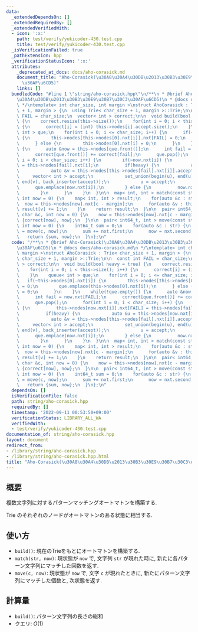 ```yaml
---
data:
  _extendedDependsOn: []
  _extendedRequiredBy: []
  _extendedVerifiedWith:
  - icon: ':x:'
    path: test/verify/yukicoder-430.test.cpp
    title: test/verify/yukicoder-430.test.cpp
  _isVerificationFailed: true
  _pathExtension: hpp
  _verificationStatusIcon: ':x:'
  attributes:
    _deprecated_at_docs: docs/aho-corasick.md
    document_title: "Aho-Corasick(\u30A8\u30A4\u30DB\u2013\u30B3\u30E9\u30B7\u30C3\
      \u30AF\u6CD5)"
    links: []
  bundledCode: "#line 1 \"string/aho-corasick.hpp\"\n/**\n * @brief Aho-Corasick(\u30A8\
    \u30A4\u30DB\u2013\u30B3\u30E9\u30B7\u30C3\u30AF\u6CD5)\n * @docs docs/aho-corasick.md\n\
    \ */\ntemplate< int char_size, int margin >\nstruct AhoCorasick : Trie< char_size\
    \ + 1, margin > {\n  using Trie< char_size + 1, margin >::Trie;\n\n  const int\
    \ FAIL = char_size;\n  vector< int > correct;\n\n  void build(bool heavy = true)\
    \ {\n    correct.resize(this->size());\n    for(int i = 0; i < this->size(); i++)\
    \ {\n      correct[i] = (int) this->nodes[i].accept.size();\n    }\n    queue<\
    \ int > que;\n    for(int i = 0; i <= char_size; i++) {\n      if(~this->nodes[0].nxt[i])\
    \ {\n        this->nodes[this->nodes[0].nxt[i]].nxt[FAIL] = 0;\n        que.emplace(this->nodes[0].nxt[i]);\n\
    \      } else {\n        this->nodes[0].nxt[i] = 0;\n      }\n    }\n    while(!que.empty())\
    \ {\n      auto &now = this->nodes[que.front()];\n      int fail = now.nxt[FAIL];\n\
    \      correct[que.front()] += correct[fail];\n      que.pop();\n      for(int\
    \ i = 0; i < char_size; i++) {\n        if(~now.nxt[i]) {\n          this->nodes[now.nxt[i]].nxt[FAIL]\
    \ = this->nodes[fail].nxt[i];\n          if(heavy) {\n            auto &u = this->nodes[now.nxt[i]].accept;\n\
    \            auto &v = this->nodes[this->nodes[fail].nxt[i]].accept;\n       \
    \     vector< int > accept;\n            set_union(begin(u), end(u), begin(v),\
    \ end(v), back_inserter(accept));\n            u = accept;\n          }\n    \
    \      que.emplace(now.nxt[i]);\n        } else {\n          now.nxt[i] = this->nodes[fail].nxt[i];\n\
    \        }\n      }\n    }\n  }\n\n  map< int, int > match(const string &str,\
    \ int now = 0) {\n    map< int, int > result;\n    for(auto &c : str) {\n    \
    \  now = this->nodes[now].nxt[c - margin];\n      for(auto &v : this->nodes[now].accept)\
    \ result[v] += 1;\n    }\n    return result;\n  }\n\n  pair< int64_t, int > move(const\
    \ char &c, int now = 0) {\n    now = this->nodes[now].nxt[c - margin];\n    return\
    \ {correct[now], now};\n  }\n\n  pair< int64_t, int > move(const string &str,\
    \ int now = 0) {\n    int64_t sum = 0;\n    for(auto &c : str) {\n      auto nxt\
    \ = move(c, now);\n      sum += nxt.first;\n      now = nxt.second;\n    }\n \
    \   return {sum, now};\n  }\n};\n"
  code: "/**\n * @brief Aho-Corasick(\u30A8\u30A4\u30DB\u2013\u30B3\u30E9\u30B7\u30C3\
    \u30AF\u6CD5)\n * @docs docs/aho-corasick.md\n */\ntemplate< int char_size, int\
    \ margin >\nstruct AhoCorasick : Trie< char_size + 1, margin > {\n  using Trie<\
    \ char_size + 1, margin >::Trie;\n\n  const int FAIL = char_size;\n  vector< int\
    \ > correct;\n\n  void build(bool heavy = true) {\n    correct.resize(this->size());\n\
    \    for(int i = 0; i < this->size(); i++) {\n      correct[i] = (int) this->nodes[i].accept.size();\n\
    \    }\n    queue< int > que;\n    for(int i = 0; i <= char_size; i++) {\n   \
    \   if(~this->nodes[0].nxt[i]) {\n        this->nodes[this->nodes[0].nxt[i]].nxt[FAIL]\
    \ = 0;\n        que.emplace(this->nodes[0].nxt[i]);\n      } else {\n        this->nodes[0].nxt[i]\
    \ = 0;\n      }\n    }\n    while(!que.empty()) {\n      auto &now = this->nodes[que.front()];\n\
    \      int fail = now.nxt[FAIL];\n      correct[que.front()] += correct[fail];\n\
    \      que.pop();\n      for(int i = 0; i < char_size; i++) {\n        if(~now.nxt[i])\
    \ {\n          this->nodes[now.nxt[i]].nxt[FAIL] = this->nodes[fail].nxt[i];\n\
    \          if(heavy) {\n            auto &u = this->nodes[now.nxt[i]].accept;\n\
    \            auto &v = this->nodes[this->nodes[fail].nxt[i]].accept;\n       \
    \     vector< int > accept;\n            set_union(begin(u), end(u), begin(v),\
    \ end(v), back_inserter(accept));\n            u = accept;\n          }\n    \
    \      que.emplace(now.nxt[i]);\n        } else {\n          now.nxt[i] = this->nodes[fail].nxt[i];\n\
    \        }\n      }\n    }\n  }\n\n  map< int, int > match(const string &str,\
    \ int now = 0) {\n    map< int, int > result;\n    for(auto &c : str) {\n    \
    \  now = this->nodes[now].nxt[c - margin];\n      for(auto &v : this->nodes[now].accept)\
    \ result[v] += 1;\n    }\n    return result;\n  }\n\n  pair< int64_t, int > move(const\
    \ char &c, int now = 0) {\n    now = this->nodes[now].nxt[c - margin];\n    return\
    \ {correct[now], now};\n  }\n\n  pair< int64_t, int > move(const string &str,\
    \ int now = 0) {\n    int64_t sum = 0;\n    for(auto &c : str) {\n      auto nxt\
    \ = move(c, now);\n      sum += nxt.first;\n      now = nxt.second;\n    }\n \
    \   return {sum, now};\n  }\n};\n"
  dependsOn: []
  isVerificationFile: false
  path: string/aho-corasick.hpp
  requiredBy: []
  timestamp: '2022-09-11 00:53:50+09:00'
  verificationStatus: LIBRARY_ALL_WA
  verifiedWith:
  - test/verify/yukicoder-430.test.cpp
documentation_of: string/aho-corasick.hpp
layout: document
redirect_from:
- /library/string/aho-corasick.hpp
- /library/string/aho-corasick.hpp.html
title: "Aho-Corasick(\u30A8\u30A4\u30DB\u2013\u30B3\u30E9\u30B7\u30C3\u30AF\u6CD5)"
---
```

## 概要

複数文字列に対するパターンマッチングオートマトンを構築する.

Trie のそれぞれのノードがオートマトンのある状態に相当する.

## 使い方

* `build()`: 現在のTrieをもとにオートマトンを構築する.
* `match(str, now)`: 現状態が `now` で, 文字列 `str` が現れた時に, 新たに各パターン文字列にマッチした回数を返す.
* `move(c, now)`: 現状態が `now` で, 文字 `c` が現れたときに, 新たにパターン文字列にマッチした個数と, 次状態を返す.

## 計算量

* `build()`: パターン文字列の長さの総和
* クエリ: $O(1)$
